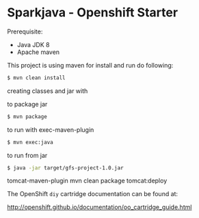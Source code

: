 Sparkjava - Openshift Starter
=====================

Prerequisite:
- Java JDK 8
- Apache maven

This project is using maven for install and run do following:

```bash
$ mvn clean install
```
creating classes and jar with  

to package jar
```bash
$ mvn package
```

to run with exec-maven-plugin
```bash
$ mvn exec:java
```

to run from  jar 
```bash
$ java -jar target/gfs-project-1.0.jar
```

tomcat-maven-plugin
mvn clean package tomcat:deploy

The OpenShift `diy` cartridge documentation can be found at:

http://openshift.github.io/documentation/oo_cartridge_guide.html
